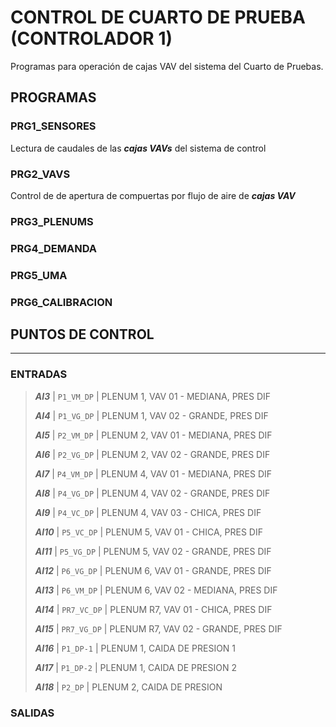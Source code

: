 # CONTROL DE CUARTO DE PRUEBA (CONTROLADOR 1)

Programas para operación de cajas VAV del sistema del Cuarto de Pruebas.

## PROGRAMAS

### PRG1_SENSORES

Lectura de caudales de las ***cajas VAVs*** del sistema de control

### PRG2_VAVS

Control de de apertura de compuertas por flujo de aire de ***cajas VAV***

### PRG3_PLENUMS

### PRG4_DEMANDA

### PRG5_UMA

### PRG6_CALIBRACION

## PUNTOS DE CONTROL

____________________

### ENTRADAS

> ***AI3*** | `P1_VM_DP` | PLENUM 1, VAV 01 - MEDIANA, PRES DIF
>
> ***AI4*** | `P1_VG_DP` | PLENUM 1, VAV 02 - GRANDE, PRES DIF
>
> ***AI5*** | `P2_VM_DP` | PLENUM 2, VAV 01 - MEDIANA, PRES DIF
>
> ***AI6*** | `P2_VG_DP` | PLENUM 2, VAV 02 - GRANDE, PRES DIF
>
> ***AI7*** | `P4_VM_DP` | PLENUM 4, VAV 01 - MEDIANA, PRES DIF
>
> ***AI8*** | `P4_VG_DP` | PLENUM 4, VAV 02 - GRANDE, PRES DIF
>
> ***AI9*** | `P4_VC_DP` | PLENUM 4, VAV 03 - CHICA, PRES DIF
>
> ***AI10*** | `P5_VC_DP` | PLENUM 5, VAV 01 - CHICA, PRES DIF
>
> ***AI11*** | `P5_VG_DP` | PLENUM 5, VAV 02 - GRANDE, PRES DIF
>
> ***AI12*** | `P6_VG_DP` | PLENUM 6, VAV 01 - GRANDE, PRES DIF
>
> ***AI13*** | `P6_VM_DP` | PLENUM 6, VAV 02 - MEDIANA, PRES DIF
>
> ***AI14*** | `PR7_VC_DP` | PLENUM R7, VAV 01 - CHICA, PRES DIF
>
> ***AI15*** | `PR7_VG_DP` | PLENUM R7, VAV 02 - GRANDE, PRES DIF
>
> ***AI16*** | `P1_DP-1` | PLENUM 1, CAIDA DE PRESION 1
>
> ***AI17*** | `P1_DP-2` | PLENUM 1, CAIDA DE PRESION 2
>
> ***AI18*** | `P2_DP` | PLENUM 2, CAIDA DE PRESION

### SALIDAS